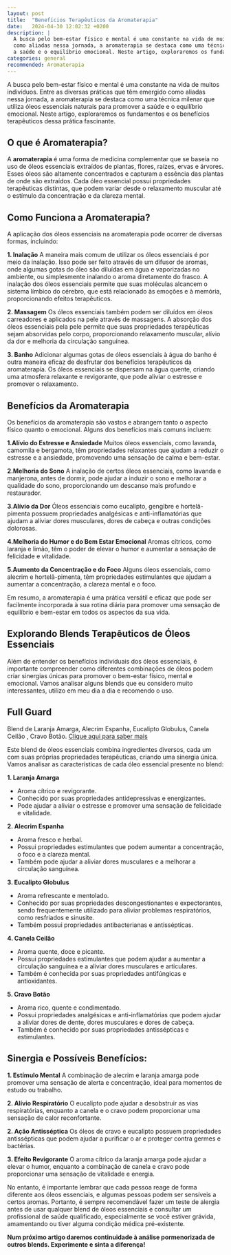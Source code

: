 ```yaml
---
layout: post
title:  "Benefícios Terapêuticos da Aromaterapia"
date:   2024-04-30 12:02:32 +0200
description: |
  A busca pelo bem-estar físico e mental é uma constante na vida de muitos indivíduos. Entre as diversas práticas que têm emergido 
  como aliadas nessa jornada, a aromaterapia se destaca como uma técnica milenar que utiliza óleos essenciais naturais para promover 
  a saúde e o equilíbrio emocional. Neste artigo, exploraremos os fundamentos e os benefícios terapêuticos dessa prática fascinante.
categories: general
recommended: Aromaterapia
---
```


A busca pelo bem-estar físico e mental é uma constante na vida de muitos indivíduos. Entre as diversas práticas que têm emergido como 
aliadas nessa jornada, a aromaterapia se destaca como uma técnica milenar que utiliza óleos essenciais naturais para promover a saúde e 
o equilíbrio emocional. Neste artigo, exploraremos os fundamentos e os benefícios terapêuticos dessa prática fascinante.

## O que é Aromaterapia?
A **aromaterapia** é uma forma de medicina complementar que se baseia no uso de óleos essenciais extraídos de plantas, flores, raízes, ervas 
e árvores. Esses óleos são altamente concentrados e capturam a essência das plantas de onde são extraídos. Cada óleo essencial possui 
propriedades terapêuticas distintas, que podem variar desde o relaxamento muscular até o estímulo da concentração e da clareza mental.

## Como Funciona a Aromaterapia?
A aplicação dos óleos essenciais na aromaterapia pode ocorrer de diversas formas, incluindo:

**1.	Inalação**   A maneira mais comum de utilizar os óleos essenciais é por meio da inalação. Isso pode ser feito através de um difusor 
de aromas, onde algumas gotas do óleo são diluídas em água e vaporizadas no ambiente, ou simplesmente inalando o aroma diretamente do frasco. 
A inalação dos óleos essenciais permite que suas moléculas alcancem o sistema límbico do cérebro, que está relacionado às emoções e à memória, 
proporcionando efeitos terapêuticos.

**2.	Massagem**  Os óleos essenciais também podem ser diluídos em óleos carreadores e aplicados na pele através de massagens. A absorção 
dos óleos essenciais pela pele permite que suas propriedades terapêuticas sejam absorvidas pelo corpo, proporcionando relaxamento muscular, 
alívio da dor e melhoria da circulação sanguínea.

**3.	Banho**  Adicionar algumas gotas de óleos essenciais à água do banho é outra maneira eficaz de desfrutar dos benefícios terapêuticos 
da aromaterapia. Os óleos essenciais se dispersam na água quente, criando uma atmosfera relaxante e revigorante, que pode aliviar o estresse 
e promover o relaxamento.

## Benefícios da Aromaterapia

Os benefícios da aromaterapia são vastos e abrangem tanto o aspecto físico quanto o emocional. Alguns dos benefícios mais comuns incluem:

**1.Alívio do Estresse e Ansiedade**  Muitos óleos essenciais, como lavanda, camomila e bergamota, têm propriedades relaxantes que ajudam a 
reduzir o estresse e a ansiedade, promovendo uma sensação de calma e bem-estar.

**2.Melhoria do Sono**  A inalação de certos óleos essenciais, como lavanda e manjerona, antes de dormir, pode ajudar a induzir o sono e 
melhorar a qualidade do sono, proporcionando um descanso mais profundo e restaurador.

**3.Alívio da Dor**  Óleos essenciais como eucalipto, gengibre e hortelã-pimenta possuem propriedades analgésicas e anti-inflamatórias que 
ajudam a aliviar dores musculares, dores de cabeça e outras condições dolorosas.

**4.Melhoria do Humor e do Bem Estar Emocional**  Aromas cítricos, como laranja e limão, têm o poder de elevar o humor e aumentar a sensação de 
felicidade e vitalidade.

**5.Aumento da Concentração e do Foco**  Alguns óleos essenciais, como alecrim e hortelã-pimenta, têm propriedades estimulantes que ajudam a 
aumentar a concentração, a clareza mental e o foco.

Em resumo, a aromaterapia é uma prática versátil e eficaz que pode ser facilmente incorporada à sua rotina diária para promover uma sensação de 
equilíbrio e bem-estar em todos os aspectos da sua vida.

## Explorando Blends Terapêuticos de Óleos Essenciais

Além de entender os benefícios individuais dos óleos essenciais, é importante compreender como diferentes combinações de óleos podem criar 
sinergias únicas para promover o bem-estar físico, mental e emocional. Vamos analisar alguns blends que eu considero muito interessantes,
utilizo em meu dia a dia e recomendo o uso. 


## Full Guard
Blend de Laranja Amarga, Alecrim Espanha, Eucalipto Globulus, Canela Ceilão , Cravo Botão. [Clique aqui para saber mais](https://loja.luciluci.com.br/produto/essencial-oil-blend-full-guard-15ml)

Este blend de óleos essenciais combina ingredientes diversos, cada um com suas próprias propriedades terapêuticas, criando uma sinergia única. 
Vamos analisar as características de cada óleo essencial presente no blend:

**1.	Laranja Amarga**
-	Aroma cítrico e revigorante.
-	Conhecido por suas propriedades antidepressivas e energizantes.
-	Pode ajudar a aliviar o estresse e promover uma sensação de felicidade e vitalidade.

**2.	Alecrim Espanha**
-	Aroma fresco e herbal.
-	Possui propriedades estimulantes que podem aumentar a concentração, o foco e a clareza mental.
-	Também pode ajudar a aliviar dores musculares e a melhorar a circulação sanguínea.

**3.	Eucalipto Globulus**
-	Aroma refrescante e mentolado.
-	Conhecido por suas propriedades descongestionantes e expectorantes, sendo frequentemente utilizado para aliviar problemas respiratórios, 
  como resfriados e sinusite.
-	Também possui propriedades antibacterianas e antissépticas.

**4.	Canela Ceilão**
-	Aroma quente, doce e picante.
-	Possui propriedades estimulantes que podem ajudar a aumentar a circulação sanguínea e a aliviar dores musculares e articulares.
-	Também é conhecida por suas propriedades antifúngicas e antioxidantes.

**5.	Cravo Botão**
-	Aroma rico, quente e condimentado.
-	Possui propriedades analgésicas e anti-inflamatórias que podem ajudar a aliviar dores de dente, dores musculares e dores de cabeça.
-	Também é conhecido por suas propriedades antissépticas e estimulantes.


## Sinergia e Possíveis Benefícios:

**1.	Estímulo Mental** A combinação de alecrim e laranja amarga pode promover uma sensação de alerta e concentração, ideal para momentos 
de estudo ou trabalho.

**2.	Alívio Respiratório** O eucalipto pode ajudar a desobstruir as vias respiratórias, enquanto a canela e o cravo podem proporcionar 
uma sensação de calor reconfortante.

**2.	Ação Antisséptica** Os óleos de cravo e eucalipto possuem propriedades antissépticas que podem ajudar a purificar o ar e proteger 
contra germes e bactérias.

**3.	Efeito Revigorante** O aroma cítrico da laranja amarga pode ajudar a elevar o humor, enquanto a combinação de canela e cravo pode 
proporcionar uma sensação de vitalidade e energia.

No entanto, é importante lembrar que cada pessoa reage de forma diferente aos óleos essenciais, e algumas pessoas podem ser sensíveis 
a certos aromas. Portanto, é sempre recomendável fazer um teste de alergia antes de usar qualquer blend de óleos essenciais e consultar 
um profissional de saúde qualificado, especialmente se você estiver grávida, amamentando ou tiver alguma condição médica pré-existente.

**Num próximo artigo daremos continuidade à análise pormenorizada de outros blends. Experimente e sinta a diferença!**
